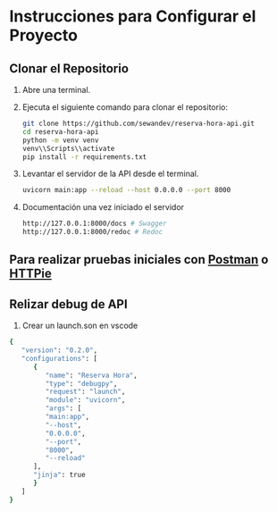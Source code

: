 # Instrucciones para Configurar el Proyecto

## Clonar el Repositorio

1. Abre una terminal.
2. Ejecuta el siguiente comando para clonar el repositorio:

   ```bash
   git clone https://github.com/sewandev/reserva-hora-api.git
   cd reserva-hora-api
   python -m venv venv
   venv\\Scripts\\activate
   pip install -r requirements.txt
   ```

3. Levantar el servidor de la API desde el terminal.

    ```bash
    uvicorn main:app --reload --host 0.0.0.0 --port 8000
    ```

4. Documentación una vez iniciado el servidor

   ```bash
   http://127.0.0.1:8000/docs # Swagger
   http://127.0.0.1:8000/redoc # Redoc
   ```

## Para realizar pruebas iniciales con [Postman](https://www.postman.com/downloads/) o [HTTPie](https://httpie.io/desktop)

## Relizar debug de API

1. Crear un launch.son en vscode

```bash
{
   "version": "0.2.0",
   "configurations": [
      {
         "name": "Reserva Hora",
         "type": "debugpy",
         "request": "launch",
         "module": "uvicorn",
         "args": [
         "main:app",
         "--host",
         "0.0.0.0",
         "--port",
         "8000",
         "--reload"
      ],
      "jinja": true
      }
   ]
}
```